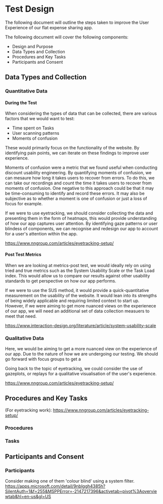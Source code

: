 # Test Design

The following document will outline the steps taken to improve the User Experience of our flat expense sharing app.

The following document will cover the following components:
* Design and Purpose
* Data Types and Collection
* Procedures and Key Tasks 
* Participants and Consent


## Data Types and Collection
### Quantitative Data
#### During the Test
When considering the types of data that can be collected, there are various factors that we would want to test:
* Time spent on Tasks
* User scanning patterns
* Moments of confusion

These would primarily focus on the functionality of the website. By identifying pain points, we can iterate on these findings to improve user experience.

Moments of confusion were a metric that we found useful when conducting discount usability engineering. By quantifying moments of confusion, we can mesaure how long it takes users to recover from errors. To do this, we can take our recordings and count the time it takes users to recover from moments of confusion. One negative to this approach could be that it may be time-consuming to identify and record these errors. It may also be subjective as to whether a moment is one of confusion or just a loss of focus for example.

If we were to use eyetracking, we should consider collecting the data and presenting them in the form of heatmaps, this would provide understanding of how our app captures user attention. By identifying gaze patterns or user blindess of components, we can recognise and redesign our app to account for a user's attention within the app.

https://www.nngroup.com/articles/eyetracking-setup/


#### Post Test Metrics
When we are looking at metrics-post test, we would ideally rely on using tried and true metrics such as the System Usability Scale or the Task Load index. This would allow us to compare our results against other usability standards to get perspective on how our app performs.

If we were to use the SUS method, it would provide a quick-quantitative measurement on the usability of the website. It would lean into its strengths of being widely applicable and requiring limited context to start up. However, if we were aiming to get more nuanced views on the experienece of our app, we will need an additional set of data collection measuers to meet that need.

https://www.interaction-design.org/literature/article/system-usability-scale

### Qualitative Data
Here, we would be aiming to get a more nuanced view on the experience of our app. Due to the nature of how we are undergoing our testing. We should go forward with focus groups to get a 

Going back to the topic of eyetracking, we could consider the use of gazeplots, or replays for a qualitative visualisation of the user's experience.

https://www.nngroup.com/articles/eyetracking-setup/

## Procedures and Key Tasks

(For eyetracking work): https://www.nngroup.com/articles/eyetracking-setup/

### Procedures


### Tasks


## Participants and Consent

### Participants
Consider making one of them 'colour blind' using a system filter. https://apps.microsoft.com/detail/9nblggh4385h?SilentAuth=1&f=255&MSPPError=-2147217396&activetab=pivot%3Aoverviewtab&hl=en-us&gl=US





